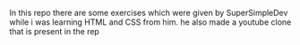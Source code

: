 In this repo there are some exercises which were given by SuperSimpleDev while i was learning HTML and CSS from him.
he also made a youtube clone that is present in the rep
